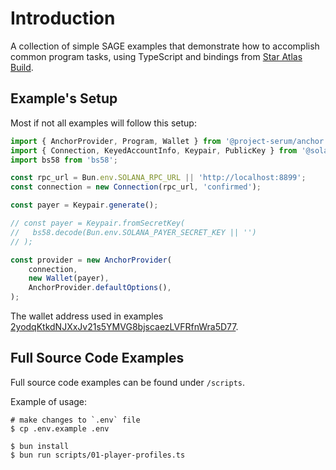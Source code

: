 # Introduction

A collection of simple SAGE examples that demonstrate how to accomplish common program tasks,
using TypeScript and bindings from [Star Atlas Build](https://build.staratlas.com/).

## Example's Setup

Most if not all examples will follow this setup:

```typescript
import { AnchorProvider, Program, Wallet } from '@project-serum/anchor';
import { Connection, KeyedAccountInfo, Keypair, PublicKey } from '@solana/web3.js';
import bs58 from 'bs58';

const rpc_url = Bun.env.SOLANA_RPC_URL || 'http://localhost:8899';
const connection = new Connection(rpc_url, 'confirmed');

const payer = Keypair.generate();

// const payer = Keypair.fromSecretKey(
//   bs58.decode(Bun.env.SOLANA_PAYER_SECRET_KEY || '')
// );

const provider = new AnchorProvider(
    connection,
    new Wallet(payer),
    AnchorProvider.defaultOptions(),
);
```

The wallet address used in examples [2yodqKtkdNJXxJv21s5YMVG8bjscaezLVFRfnWra5D77](https://solscan.io/account/2yodqKtkdNJXxJv21s5YMVG8bjscaezLVFRfnWra5D77).

## Full Source Code Examples

Full source code examples can be found under `/scripts`.

Example of usage:

```
# make changes to `.env` file
$ cp .env.example .env

$ bun install
$ bun run scripts/01-player-profiles.ts
```